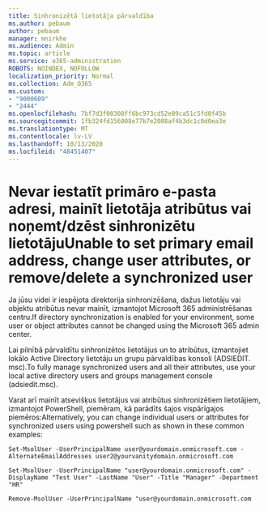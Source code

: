 ```yaml
---
title: Sinhronizētā lietotāja pārvaldība
ms.author: pebaum
author: pebaum
manager: mnirkhe
ms.audience: Admin
ms.topic: article
ms.service: o365-administration
ROBOTS: NOINDEX, NOFOLLOW
localization_priority: Normal
ms.collection: Adm_O365
ms.custom:
- "9000609"
- "2444"
ms.openlocfilehash: 7bf7d3f00308ff6bc973cd52e09ca51c5fd0f45b
ms.sourcegitcommit: 1fb324fd156008e77b7e2008af4b3dc1c0d0ea3e
ms.translationtype: MT
ms.contentlocale: lv-LV
ms.lasthandoff: 10/13/2020
ms.locfileid: "48451407"
---
```

# <a name="unable-to-set-primary-email-address-change-user-attributes-or-removedelete-a-synchronized-user"></a><span data-ttu-id="bc892-102">Nevar iestatīt primāro e-pasta adresi, mainīt lietotāja atribūtus vai noņemt/dzēst sinhronizētu lietotāju</span><span class="sxs-lookup"><span data-stu-id="bc892-102">Unable to set primary email address, change user attributes, or remove/delete a synchronized user</span></span>

<span data-ttu-id="bc892-103">Ja jūsu videi ir iespējota direktorija sinhronizēšana, dažus lietotāju vai objektu atribūtus nevar mainīt, izmantojot Microsoft 365 administrēšanas centru.</span><span class="sxs-lookup"><span data-stu-id="bc892-103">If directory synchronization is enabled for your environment, some user or object attributes cannot be changed using the Microsoft 365 admin center.</span></span>

<span data-ttu-id="bc892-104">Lai pilnībā pārvaldītu sinhronizētos lietotājus un to atribūtus, izmantojiet lokālo Active Directory lietotāju un grupu pārvaldības konsoli (ADSIEDIT. msc).</span><span class="sxs-lookup"><span data-stu-id="bc892-104">To fully manage synchronized users and all their attributes, use your local active directory users and groups management console (adsiedit.msc).</span></span>  

<span data-ttu-id="bc892-105">Varat arī mainīt atsevišķus lietotājus vai atribūtus sinhronizētiem lietotājiem, izmantojot PowerShell, piemēram, kā parādīts šajos vispārīgajos piemēros:</span><span class="sxs-lookup"><span data-stu-id="bc892-105">Alternatively, you can change individual users or attributes for synchronized users using powershell such as shown in these common examples:</span></span>

`Set-MsolUser -UserPrincipalName user@yourdomain.onmicrosoft.com -AlternateEmailAddresses user2@yourvanitydomain.onmicrosoft.com`

`Set-MsolUser -UserPrincipalName "user@yourdomain.onmicrosoft.com" -DisplayName "Test User" -LastName "User" -Title "Manager" -Department "HR"`

`Remove-MsolUser -UserPrincipalName "user@yourdomain.onmicrosoft.com`
